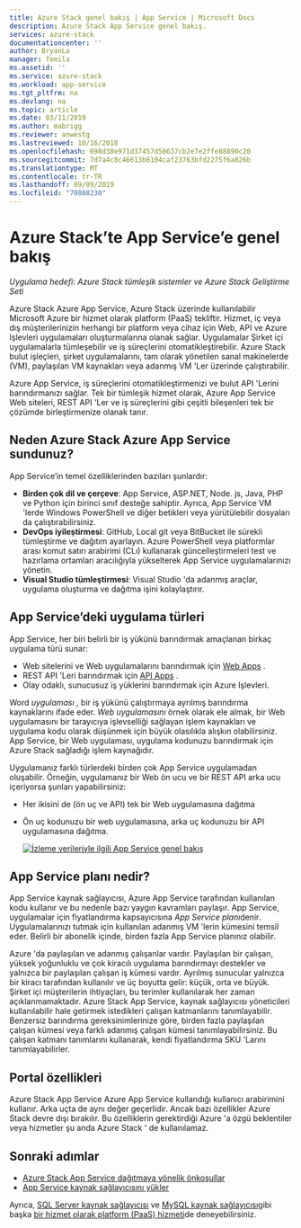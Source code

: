 ```yaml
---
title: Azure Stack genel bakış | App Service | Microsoft Docs
description: Azure Stack App Service genel bakış.
services: azure-stack
documentationcenter: ''
author: BryanLa
manager: femila
ms.assetid: ''
ms.service: azure-stack
ms.workload: app-service
ms.tgt_pltfrm: na
ms.devlang: na
ms.topic: article
ms.date: 03/11/2019
ms.author: mabrigg
ms.reviewer: anwestg
ms.lastreviewed: 10/16/2018
ms.openlocfilehash: 698d38e971d37457d50637cb2e7e2ffe88890c20
ms.sourcegitcommit: 7d7a4c8c46613b6104caf23763bfd2275f6a826b
ms.translationtype: MT
ms.contentlocale: tr-TR
ms.lasthandoff: 09/09/2019
ms.locfileid: "70808230"
---
```

# <a name="app-service-on-azure-stack-overview"></a>Azure Stack’te App Service’e genel bakış

*Uygulama hedefi: Azure Stack tümleşik sistemler ve Azure Stack Geliştirme Seti*

Azure Stack Azure App Service, Azure Stack üzerinde kullanılabilir Microsoft Azure bir hizmet olarak platform (PaaS) tekliftir. Hizmet, iç veya dış müşterilerinizin herhangi bir platform veya cihaz için Web, API ve Azure Işlevleri uygulamaları oluşturmalarına olanak sağlar. Uygulamalar Şirket içi uygulamalarla tümleşebilir ve iş süreçlerini otomatikleştirebilir. Azure Stack bulut işleçleri, şirket uygulamalarını, tam olarak yönetilen sanal makinelerde (VM), paylaşılan VM kaynakları veya adanmış VM 'Ler üzerinde çalıştırabilir.

Azure App Service, iş süreçlerini otomatikleştirmenizi ve bulut API 'Lerini barındırmanızı sağlar. Tek bir tümleşik hizmet olarak, Azure App Service Web siteleri, REST API 'Ler ve iş süreçlerini gibi çeşitli bileşenleri tek bir çözümde birleştirmenize olanak tanır.

## <a name="why-offer-azure-app-service-on-azure-stack"></a>Neden Azure Stack Azure App Service sundunuz?

App Service’in temel özelliklerinden bazıları şunlardır:

- **Birden çok dil ve çerçeve**: App Service, ASP.NET, Node. js, Java, PHP ve Python için birinci sınıf desteğe sahiptir. Ayrıca, App Service VM 'lerde Windows PowerShell ve diğer betikleri veya yürütülebilir dosyaları da çalıştırabilirsiniz.
- **DevOps iyileştirmesi**: GitHub, Local git veya BitBucket ile sürekli tümleştirme ve dağıtım ayarlayın. Azure PowerShell veya platformlar arası komut satırı arabirimi (CLı) kullanarak güncelleştirmeleri test ve hazırlama ortamları aracılığıyla yükselterek App Service uygulamalarınızı yönetin.
- **Visual Studio tümleştirmesi**: Visual Studio 'da adanmış araçlar, uygulama oluşturma ve dağıtma işini kolaylaştırır.

## <a name="app-types-in-app-service"></a>App Service’deki uygulama türleri

App Service, her biri belirli bir iş yükünü barındırmak amaçlanan birkaç uygulama türü sunar:

- Web sitelerini ve Web uygulamalarını barındırmak için [Web Apps](/azure/app-service/overview) .
- REST API 'Leri barındırmak için [API Apps](/azure/app-service/overview) .
- Olay odaklı, sunucusuz iş yüklerini barındırmak için Azure Işlevleri.

Word *uygulaması* , bir iş yükünü çalıştırmaya ayrılmış barındırma kaynaklarını ifade eder. *Web uygulamasını* örnek olarak ele almak, bir Web uygulamasını bir tarayıcıya işlevselliği sağlayan işlem kaynakları ve uygulama kodu olarak düşünmek için büyük olasılıkla alışkın olabilirsiniz. App Service, bir Web uygulaması, uygulama kodunuzu barındırmak için Azure Stack sağladığı işlem kaynağıdır.

Uygulamanız farklı türlerdeki birden çok App Service uygulamadan oluşabilir. Örneğin, uygulamanız bir Web ön ucu ve bir REST API arka ucu içeriyorsa şunları yapabilirsiniz:

- Her ikisini de (ön uç ve API) tek bir Web uygulamasına dağıtma
- Ön uç kodunuzu bir web uygulamasına, arka uç kodunuzu bir API uygulamasına dağıtma.

   [![İzleme verileriyle ilgili App Service genel bakış](media/azure-stack-app-service-overview/image01.png "İzleme verileriyle ilgili App Service genel bakış")](media/azure-stack-app-service-overview/image01.png#lightbox)

## <a name="what-is-an-app-service-plan"></a>App Service planı nedir?

App Service kaynak sağlayıcısı, Azure App Service tarafından kullanılan kodu kullanır ve bu nedenle bazı yaygın kavramları paylaşır. App Service, uygulamalar için fiyatlandırma kapsayıcısına *App Service planı*denir. Uygulamalarınızı tutmak için kullanılan adanmış VM 'lerin kümesini temsil eder. Belirli bir abonelik içinde, birden fazla App Service planınız olabilir.

Azure 'da paylaşılan ve adanmış çalışanlar vardır. Paylaşılan bir çalışan, yüksek yoğunluklu ve çok kiracılı uygulama barındırmayı destekler ve yalnızca bir paylaşılan çalışan iş kümesi vardır. Ayrılmış sunucular yalnızca bir kiracı tarafından kullanılır ve üç boyutta gelir: küçük, orta ve büyük. Şirket içi müşterilerin ihtiyaçları, bu terimler kullanılarak her zaman açıklanmamaktadır. Azure Stack App Service, kaynak sağlayıcısı yöneticileri kullanılabilir hale getirmek istedikleri çalışan katmanlarını tanımlayabilir. Benzersiz barındırma gereksinimlerinize göre, birden fazla paylaşılan çalışan kümesi veya farklı adanmış çalışan kümesi tanımlayabilirsiniz. Bu çalışan katmanı tanımlarını kullanarak, kendi fiyatlandırma SKU 'Larını tanımlayabilirler.

## <a name="portal-features"></a>Portal özellikleri

Azure Stack App Service Azure App Service kullandığı kullanıcı arabirimini kullanır. Arka uçta de aynı değer geçerlidir. Ancak bazı özellikler Azure Stack devre dışı bırakılır. Bu özelliklerin gerektirdiği Azure 'a özgü beklentiler veya hizmetler şu anda Azure Stack ' de kullanılamaz.

## <a name="next-steps"></a>Sonraki adımlar

- [Azure Stack App Service dağıtmaya yönelik önkoşullar](azure-stack-app-service-before-you-get-started.md)
- [App Service kaynak sağlayıcısını yükler](azure-stack-app-service-deploy.md)

Ayrıca, [SQL Server kaynak sağlayıcısı](azure-stack-sql-resource-provider-deploy.md) ve [MySQL kaynak sağlayıcısı](azure-stack-mysql-resource-provider-deploy.md)gibi başka [bir hizmet olarak platform (PaaS) hizmeti](azure-stack-offer-services-overview.md)de deneyebilirsiniz.
